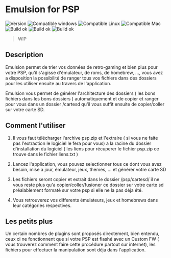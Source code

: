 # Emulsion for PSP

![Version](https://img.shields.io/badge/version-v0.1-orange.svg)
![Compatible windows](https://img.shields.io/badge/os-windows-blue.svg)
![Compatible Linux](https://img.shields.io/badge/os-debian-blue.svg)
![Compatible Mac](https://img.shields.io/badge/os-macos-blue.svg)
![Build ok](https://img.shields.io/badge/build-passing-brightgreen.svg)
![Build ok](https://img.shields.io/badge/framwork-electronjs-brightgreen.svg)
![Build ok](https://img.shields.io/badge/framwork-quasar-brightgreen.svg)

> WIP

## Description

Emulsion permet de trier vos données de retro-gaming et bien plus pour votre PSP, qu'il s'agisse d'émulateur, de roms, de homebrew, ..., vous avez a disposition la possibilité de ranger tous vos fichiers dans des dossiers pour les utiliser ensuite au travers de l'application.

Emulsion vous permet de générer l'architecture des dossiers ( les bons fichiers dans les bons dossiers ) automatiquement et de copier et ranger pour vous dans un dossier /cartesd qu'il vous suffit ensuite de copier/coller sur votre carte SD.

## Comment l'utiliser

1) Il vous faut télécharger l'archive psp.zip  et l'extraire ( si vous ne faite pas l'extraction le logiciel le fera pour vous) a la racine du dossier d'installation du logiciel ( les liens pour récuperer le fichier psp.zip ce trouve dans le fichier liens.txt )

2) Lancez l'application, vous pouvez selectionner tous ce dont vous avez besoin, mise a jour, émulateur, jeux, themes, ... et générer votre carte SD

3) Les fichiers seront copier et extrait dans le dossier /psp/cartesd/ il ne vous reste plus qu'a copier/coller/fusioner ce dossier sur votre carte sd préalablement formaté sur votre psp si elle ne la pas déja été.

4) Vous retrouverez vos differents émulateurs, jeux et homebrews dans leur catégories respectives.

## Les petits plus

Un certain nombres de plugins sont proposés directement, bien entendu, ceux ci ne fonctionnent que si votre PSP est flashé avec un Custom FW ( vous trouverez comment faire cette procédure partout sur internet), les fichiers pour effectuer la manipulation sont déja dans l'application.